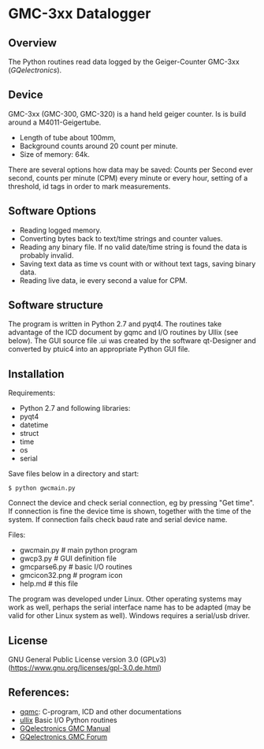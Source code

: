 # GMC-3xx Datalogger

## Overview

The Python routines read data logged by the Geiger-Counter GMC-3xx (_GQelectronics_).

## Device

GMC-3xx (GMC-300, GMC-320) is a hand held geiger counter. Is is build around a M4011-Geigertube.

 * Length of tube about 100mm, 
 * Background counts around 20 count per minute. 
 * Size of memory: 64k. 

There are several options how data may be saved: Counts per Second ever second, counts per minute (CPM) every minute or every hour, setting of a threshold, id tags in order to mark measurements.

## Software Options

* Reading logged memory.
* Converting bytes back to text/time strings and counter values.
* Reading any binary file. If no valid date/time string is found the data is probably invalid.
* Saving text data as time vs count with or without text tags, saving binary data.
* Reading live data, ie every second a value for CPM.

## Software structure

The program is  written in Python 2.7 and pyqt4.
The routines take advantage of the ICD document by gqmc and I/O routines by Ullix (see below). The GUI source file .ui was created by the software qt-Designer and converted by ptuic4 into an appropriate Python GUI file.

## Installation

Requirements:

* Python 2.7 and following libraries:
* pyqt4
* datetime
* struct
* time
* os
* serial   
 
Save files below in a directory and start:

    $ python gwcmain.py
    
Connect the device and check serial connection, eg by pressing "Get time". If connection is fine the device time is shown, together with the time of the system. If connection fails check baud rate and serial device name.
    
Files:
* gwcmain.py    # main python program
* gwcp3.py      # GUI definition file
* gmcparse6.py  # basic I/O routines
* gmcicon32.png # program icon
* help.md       # this file 

The program was developed under Linux. Other operating systems may work as well, perhaps the serial interface name has to be adapted (may be valid for other Linux system as well). Windows requires a serial/usb driver.

## License

GNU General Public License version 3.0 (GPLv3) (https://www.gnu.org/licenses/gpl-3.0.de.html)

## References:
 * [gqmc](https://sourceforge.net/projects/gqgmc/files/gqgmc/): C-program, ICD and other documentations
 * [ullix](https://sourceforge.net/projects/geigerlog/) Basic I/O Python routines
 * [GQelectronics GMC Manual](https://www.gqelectronicsllc.com/comersus/store/download.asp)
 * [GQelectronics GMC Forum](https://www.gqelectronicsllc.com/forum/forum.asp?FORUM_ID=14)


